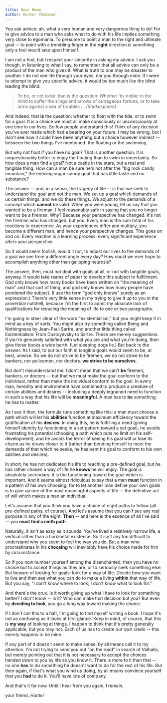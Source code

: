 ```yaml
---
title: Dear Hume
author: Hunter Thompson
---
```


You ask advice: ah, what a very human and very dangerous thing to do! For to give advice to a man who asks what to do with his life implies something very close to egomania. To presume to point a man to the right and ultimate goal -- to point with a trembling finger in the **right** direction is something only a fool would take upon himself.

I am not a fool, but I respect your sincerity in asking my advice. I ask you though, in listening to what I say, to remember that all advice can only be a product of the man who gives it. What is truth to one may be disaster to another. I do not see life through your eyes, nor you through mine. If I were to attempt to give you specific advice, it would be too much like the blind leading the blind.

> To be, or not to be: that is the question: Whether 'tis nobler in the mind to suffer the slings and arrows of outrageous fortune, or to take arms against a sea of troubles ...  _(Shakespeare)_

And indeed, that **is** the question: whether to float with the tide, or to swim for a goal. It is a choice we must all make consciously or unconsciously at one time in our lives. So few people understand this! Think of any decision you've ever made which had a bearing on your future: I may be wrong, but I don't see how it could have been anything but a choice however indirect -- between the two things I've mentioned: the floating or the swimming.

But why not float if you have no goal? That is another question. It is unquestionably better to enjoy the floating than to swim in uncertainty. So how does a man find a goal? Not a castle in the stars, but a real and tangible thing. How can a man be sure he's not after the "big rock candy mountain," the enticing sugar-candy goal that has little taste and no substance?

The answer -- and, in a sense, the tragedy of life -- is that we seek to understand the goal and not the man. We set up a goal which demands of us certain things: and we do these things. We adjust to the demands of a concept which **cannot** be valid. When you were young, let us say that you wanted to be a fireman. I feel reasonably safe in saying that you no longer want to be a fireman. Why? Because your perspective has changed. It's not the fireman who has changed, but you. Every man is the sum total of his reactions to experience. As your experiences differ and multiply, you become a different man, and hence your perspective changes. This goes on and on. Every reaction is a learning process; every significant experience alters your perspective.

So it would seem foolish, would it not, to adjust our lives to the demands of a goal we see from a different angle every day? How could we ever hope to accomplish anything other than galloping neurosis?

The answer, then, must not deal with goals at all, or not with tangible goals, anyway. It would take reams of paper to develop this subject to fulfillment. God only knows how many books have been written on "the meaning of man" and that sort of thing, and god only knows how many people have pondered the subject. (I use the term "god only knows" purely as an expression.) There's very little sense in my trying to give it up to you in the proverbial nutshell, because I'm the first to admit my absolute lack of qualifications for reducing the meaning of life to one or two paragraphs.

I'm going to steer clear of the word "existentialism," but you might keep it in mind as a key of sorts. You might also try something called Being and Nothingness by Jean-Paul Sartre, and another little thing called Existentialism: From Dostoyevsky to Sartre. These are merely suggestions. If you're genuinely satisfied with what you are and what you're doing, then give those books a wide berth. (Let sleeping dogs lie.) But back to the answer. As I said, to put our faith in tangible goals would seem to be, at best, unwise. So we do not strive to be firemen, we do not strive to be bankers, nor policemen, nor doctors. **we strive to be ourselves**.

But don't misunderstand me. I don't mean that we can't **be** firemen, bankers, or doctors -- but that we must make the goal conform to the individual, rather than make the individual conform to the goal. In every man, heredity and environment have combined to produce a creature of certain abilities and desires -- including a deeply ingrained need to function in such a way that his life will be **meaningful**. A man has to **be** something; he has to matter.

As I see it then, the formula runs something like this: a man must choose a path which will let his **abilities** function at maximum efficiency toward the gratification of his **desires**. In doing this, he is fulfilling a need (giving himself identity by functioning in a set pattern toward a set goal), he avoids frustrating his potential (choosing a path which puts no limit on his self-development), and he avoids the terror of seeing his goal wilt or lose its charm as he draws closer to it (rather than bending himself to meet the demands of that which he seeks, he has bent his goal to conform to his own abilities and desires).

In short, he has not dedicated his life to reaching a pre-defined goal, but he has rather chosen a way of life he **knows** he will enjoy. The goal is absolutely secondary: it is the functioning toward the goal which is important. And it seems almost ridiculous to say that a man **must** function in a pattern of his own choosing; for to let another man define your own goals is to give up one of the most meaningful aspects of life -- the definitive act of will which makes a man an individual.

Let's assume that you think you have a choice of eight paths to follow (all pre-defined paths, of course). And let's assume that you can't see any real purpose in any of the eight. **Then** -- and here is the essence of all I've said -- you **must find a ninth path**.

Naturally, it isn't as easy as it sounds. You've lived a relatively narrow life, a vertical rather than a horizontal existence. So it isn't any too difficult to understand why you seem to feel the way you do. But a man who procrastinates in his **choosing** will inevitably have his choice made for him by circumstance.

So if you now number yourself among the disenchanted, then you have no choice but to accept things as they are, or to seriously seek something else. But beware of looking for goals: look for a way of life. Decide how you want to live and then see what you can do to make a living **within** that way of life. But you say, "I don't know where to look; I don't know what to look for."

And there's the crux. Is it worth giving up what I have to look for something better? I don't know -- is it? Who can make that decision but you? But even by **deciding to look**, you go a long way toward making the choice.

If I don't call this to a halt, I'm going to find myself writing a book. I hope it's not as confusing as it looks at first glance. Keep in mind, of course, that this is **my way** of looking at things. I happen to think that it's pretty generally applicable, but you may not. Each of us has to create our own credo -- this merely happens to be mine.

If any part of it doesn't seem to make sense, by all means call it to my attention. I'm not trying to send you out "on the road" in search of Valhalla, but merely pointing out that it is not necessary to accept the choices handed down to you by life as you know it. There is more to it than that -- no one **has** to do something he doesn't want to do for the rest of his life. But then again, if that's what you wind up doing, by all means convince yourself that you **had** to do it. You'll have lots of company.

And that's it for now. Until I hear from you again, I remain,

your friend,
_Hunter_
